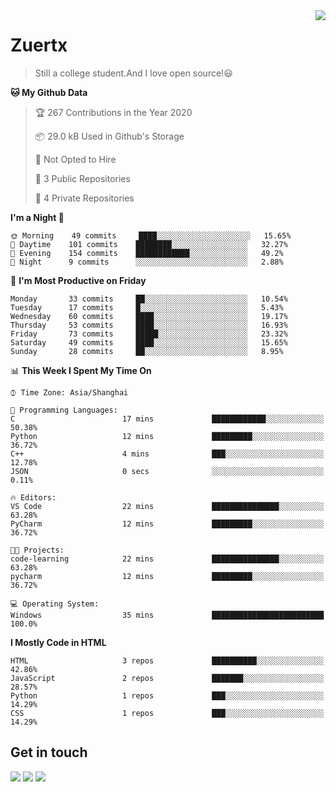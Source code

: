 <a href="#">
<img align="right" src="https://github-readme-stats.vercel.app/api?username=zuertx&show_icons=true&hide_border=true">
</a>

# Zuertx
> Still a college student.And I love open source!😃  

<!--START_SECTION:waka-->
**🐱 My Github Data** 

> 🏆 267 Contributions in the Year 2020
 > 
> 📦 29.0 kB Used in Github's Storage 
 > 
> 🚫 Not Opted to Hire
 > 
> 📜 3 Public Repositories
 > 
> 🔑 4 Private Repositories 

**I'm a Night 🦉** 

```text
🌞 Morning    49 commits     ████░░░░░░░░░░░░░░░░░░░░░   15.65% 
🌆 Daytime    101 commits    ████████░░░░░░░░░░░░░░░░░   32.27% 
🌃 Evening    154 commits    ████████████░░░░░░░░░░░░░   49.2% 
🌙 Night      9 commits      ░░░░░░░░░░░░░░░░░░░░░░░░░   2.88%

```
📅 **I'm Most Productive on Friday** 

```text
Monday       33 commits     ██░░░░░░░░░░░░░░░░░░░░░░░   10.54% 
Tuesday      17 commits     █░░░░░░░░░░░░░░░░░░░░░░░░   5.43% 
Wednesday    60 commits     ████░░░░░░░░░░░░░░░░░░░░░   19.17% 
Thursday     53 commits     ████░░░░░░░░░░░░░░░░░░░░░   16.93% 
Friday       73 commits     █████░░░░░░░░░░░░░░░░░░░░   23.32% 
Saturday     49 commits     ████░░░░░░░░░░░░░░░░░░░░░   15.65% 
Sunday       28 commits     ██░░░░░░░░░░░░░░░░░░░░░░░   8.95%

```


📊 **This Week I Spent My Time On** 

```text
⌚︎ Time Zone: Asia/Shanghai

💬 Programming Languages: 
C                        17 mins             ████████████░░░░░░░░░░░░░   50.38% 
Python                   12 mins             █████████░░░░░░░░░░░░░░░░   36.72% 
C++                      4 mins              ███░░░░░░░░░░░░░░░░░░░░░░   12.78% 
JSON                     0 secs              ░░░░░░░░░░░░░░░░░░░░░░░░░   0.11%

🔥 Editors: 
VS Code                  22 mins             ███████████████░░░░░░░░░░   63.28% 
PyCharm                  12 mins             █████████░░░░░░░░░░░░░░░░   36.72%

🐱‍💻 Projects: 
code-learning            22 mins             ███████████████░░░░░░░░░░   63.28% 
pycharm                  12 mins             █████████░░░░░░░░░░░░░░░░   36.72%

💻 Operating System: 
Windows                  35 mins             █████████████████████████   100.0%

```

**I Mostly Code in HTML** 

```text
HTML                     3 repos             ██████████░░░░░░░░░░░░░░░   42.86% 
JavaScript               2 repos             ███████░░░░░░░░░░░░░░░░░░   28.57% 
Python                   1 repos             ███░░░░░░░░░░░░░░░░░░░░░░   14.29% 
CSS                      1 repos             ███░░░░░░░░░░░░░░░░░░░░░░   14.29%

```



<!--END_SECTION:waka-->

## Get in touch
[![](https://img.shields.io/badge/-https://zuertx.tk-0e83cd?style=flat-square&logo=Blogger&logoColor=fff)](https://zuertx.tk)
[![](https://img.shields.io/badge/-@zuertx-3db6f1?style=flat-square&logo=Telegram&logoColor=2ca5e0)](https://t.me/zuertx)
[![](https://img.shields.io/badge/-zuertx@gmail.com-911318?style=flat-square&logo=Gmail&logoColor=white&labelColor=c14438)](mailto:zuertx_at_gmail.com)
